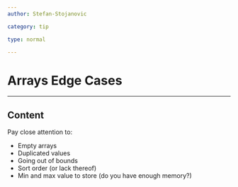 ```yaml
---
author: Stefan-Stojanovic

category: tip

type: normal

---
```


# Arrays Edge Cases

---
## Content

Pay close attention to:

- Empty arrays
- Duplicated values
- Going out of bounds
- Sort order (or lack thereof)
- Min and max value to store (do you have enough memory?)
 
